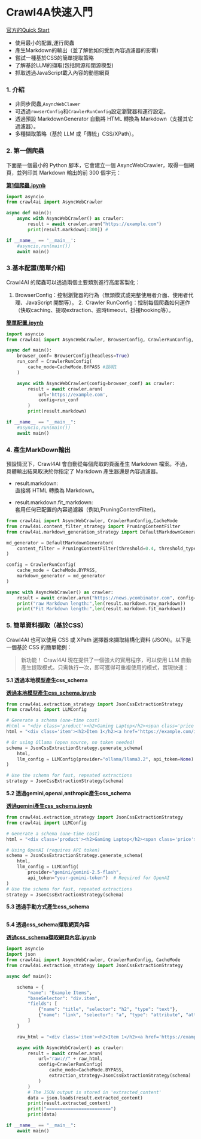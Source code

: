 # Crawl4A快速入門
[官方的Quick Start](https://docs.crawl4ai.com/core/quickstart/)

- 使用最小的配置,運行爬蟲
- 產生Markdown的輸出（並了解他如何受到內容過濾器的影響)
- 嘗試一種基於CSS的簡單提取策略
- 了解基於LLM的擷取(包括開源和閉源模型)
- 抓取透過JavaScript載入內容的動態網頁

### 1. 介紹
- 非同步爬蟲,`AsyncWebClawer`
- 可透過`rowserConfig`和`CrawlerRunConfig`設定瀏覽器和運行設定。
- 透過預設 MarkdownGenerator 自動將 HTML 轉換為 Markdown（支援其它過濾器）。
- 多種擷取策略（基於 LLM 或「傳統」CSS/XPath）。

### 2. 第一個爬蟲

下面是一個最小的 Python 腳本，它會建立一個 AsyncWebCrawler，取得一個網頁，並列印其 Markdown 輸出的前 300 個字元：

[**第1個爬蟲.ipynb**](./lesson1_第1個爬串.ipynb)

```python
import asyncio
from crawl4ai import AsyncWebCrawler

async def main():
    async with AsyncWebCrawler() as crawler:
        result = await crawler.arun("https://example.com")
        print(result.markdown[:300]) #

if __name__ == '__main__':
    #asyncio,run(main())
    await main()
```


### 3.基本配置(簡單介紹)

Crawl4AI 的爬蟲可以透過兩個主要類別進行高度客製化：

1. BrowserConfig：控制瀏覽器的行為（無頭模式或完整使用者介面、使用者代理、JavaScript 開關等）。
2. Crawler RunConfig：控制每個爬蟲如何運作（快取caching、提取extraction、逾時timeout、掛接hooking等）。

[**簡單配置.ipynb**](./lesson2_基本配置.ipynb)

```python
import asyncio
from crawl4ai import AsyncWebCrawler, BrowserConfig, CrawlerRunConfig, CacheMode

async def main():
    browser_conf= BrowserConfig(headless=True)
    run_conf = CrawlerRunConfig(
        cache_mode=CacheMode.BYPASS #說明1
    )

    async with AsyncWebCrawler(config=browser_conf) as crawler:
        result = await crawler.arun(
            url='https://example.com',
            config=run_conf
        )
        print(result.markdown)

if __name__ == "__main__":
	#asyncio,run(main())
    await main()
```

### 4. 產生MarkDown輸出
預設情況下，Crawl4AI 會自動從每個爬取的頁面產生 Markdown 檔案。不過，具體輸出結果取決於你指定了 Markdown 產生器還是內容過濾器。

- result.markdown:  
直接將 HTML 轉換為 Markdown。

- result.markdown.fit_markdown:  
套用任何已配置的內容過濾器（例如,PruningContentFilter)。

```python
from crawl4ai import AsyncWebCrawler, CrawlerRunConfig,CacheMode
from crawl4ai.content_filter_strategy import PruningContentFilter
from crawl4ai.markdown_generation_strategy import DefaultMarkdownGenerator

md_generator = DefaultMarkdownGenerator(
    content_filter = PruningContentFilter(threshold=0.4, threshold_type="fixed") #說明1
)

config = CrawlerRunConfig(
    cache_mode = CacheMode.BYPASS,
    markdown_generator = md_generator
)

async with AsyncWebCrawler() as crawler:
    result = await crawler.arun("https://news.ycombinator.com", config=config)
    print("raw Markdown length:",len(result.markdown.raw_markdown))
    print("Fit Markdown length:",len(result.markdown.fit_markdown))
```


### 5. 簡單資料擷取（基於CSS）

Crawl4AI 也可以使用 CSS 或 XPath 選擇器來擷取結構化資料 (JSON)。以下是一個基於 CSS 的簡單範例：

> 新功能！ Crawl4AI 現在提供了一個強大的實用程序，可以使用 LLM 自動產生提取模式。只需執行一次，即可獲得可重複使用的模式，實現快速：

**5.1 透過本地模型產生css_schema**

[**透過本地模型產生css_schema.ipynb**](./透過本地模型產生css_schema.ipynb)

```python
from crawl4ai.extraction_strategy import JsonCssExtractionStrategy
from crawl4ai import LLMConfig

# Generate a schema (one-time cost)
#html = "<div class='product'><h2>Gaming Laptop</h2><span class='price'>$999.99</span></div>"
html = "<div class='item'><h2>Item 1</h2><a href='https://example.com/item1'>Link 1</a></div>"

# Or using Ollama (open source, no token needed)
schema = JsonCssExtractionStrategy.generate_schema(
    html,
    llm_config = LLMConfig(provider="ollama/llama3.2", api_token=None)  # Not needed for Ollama
)

# Use the schema for fast, repeated extractions
strategy = JsonCssExtractionStrategy(schema)
```

**5.2 透過gemini,openai,anthropic產生css_schema**

[**透過gemini產生css_schema.ipynb**](./透過本地模型產生css_schema.ipynb)

```python
from crawl4ai.extraction_strategy import JsonCssExtractionStrategy
from crawl4ai import LLMConfig

# Generate a schema (one-time cost)
html = "<div class='product'><h2>Gaming Laptop</h2><span class='price'>$999.99</span></div>"

# Using OpenAI (requires API token)
schema = JsonCssExtractionStrategy.generate_schema(
    html,
    llm_config = LLMConfig(        
        provider="gemini/gemini-2.5-flash",
        api_token="your-gemini-token")  # Required for OpenAI
)
# Use the schema for fast, repeated extractions
strategy = JsonCssExtractionStrategy(schema)
```

**5.3 透過手動方式產生css_schema**

```python

```


**5.4 透過css_schema擷取網頁內容**

[**透過css_schema擷取網頁內容.ipynb**](./lesson4_透過css_schema取出內容.ipynb)

```python
import asyncio
import json
from crawl4ai import AsyncWebCrawler, CrawlerRunConfig, CacheMode
from crawl4ai.extraction_strategy import JsonCssExtractionStrategy

async def main():

    schema = {
        "name": "Example Items",
        "baseSelector": "div.item",
        "fields": [
            {"name": "title", "selector": "h2", "type": "text"},
            {"name": "link", "selector": "a", "type": "attribute", "attribute": "href"}
        ]
    }

    raw_html = "<div class='item'><h2>Item 1</h2><a href='https://example.com/item1'>Link 1</a></div>"

    async with AsyncWebCrawler() as crawler:
        result = await crawler.arun(
            url="raw://" + raw_html,
            config=CrawlerRunConfig(
                cache_mode=CacheMode.BYPASS,
                extraction_strategy=JsonCssExtractionStrategy(schema)
            )
        )
        # The JSON output is stored in 'extracted_content'
        data = json.loads(result.extracted_content)
        print(result.extracted_content)
        print("========================")
        print(data)

if __name__ == "__main__":
    await main()

```

